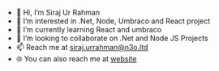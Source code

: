 - 👋 Hi, I’m Siraj Ur Rahman
- 👀 I’m interested in .Net, Node, Umbraco and React project
- 🌱 I’m currently learning React and umbraco
- 💞️ I’m looking to collaborate on .Net and Node JS Projects
- 📫 Reach me at siraj.urrahman@n3o.ltd
- 🌐 You can also reach me at [website](https://www.sirajurrahman.com/)
<!---
sirajurrahmann/sirajurrahmann is a ✨ special ✨ repository because its `README.md` (this file) appears on your GitHub profile.
You can click the Preview link to take a look at your changes.
--->

